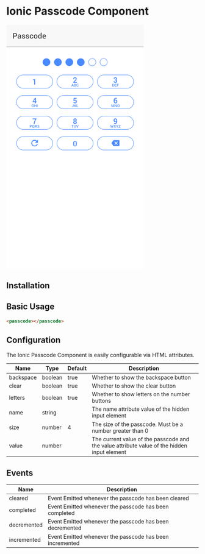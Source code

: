 # Ionic Passcode Component

![Ionic Passcode Component](screenshot.png)

## Installation

## Basic Usage

```html
<passcode></passcode>
```

## Configuration

The Ionic Passcode Component is easily configurable via HTML attributes.

Name      | Type    | Default | Description
--------- | ------- | ------- | -----------
backspace | boolean | true    | Whether to show the backspace button
clear     | boolean | true    | Whether to show the clear button
letters   | boolean | true    | Whether to show letters on the number buttons
name      | string  |         | The name attribute value of the hidden input element
size      | number  | 4       | The size of the passcode. Must be a number greater than 0
value     | number  |         | The current value of the passcode and the value attribute value of the hidden input element

## Events

Name        | Description
----------- | -----------
cleared     | Event Emitted whenever the passcode has been cleared
completed   | Event Emitted whenever the passcode has been completed
decremented | Event Emitted whenever the passcode has been decremented
incremented | Event Emitted whenever the passcode has been incremented
